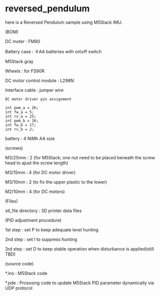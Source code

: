 # reversed_pendulum

here is a Reversed Pendulum sample using M5Stack IMU.

(BOM)

DC moter : FM90

Battery case : ４AA batteries with on\off switch

M5Stack gray

Wheels : for FS90R

DC motor control module : L298N

Interface cable : jumper wire

    DC motor driver pin assignment

    int pwm_a = 26;
    int fw_a = 5;
    int rv_a = 25;
    int pwm_b = 16;
    int fw_b = 17;
    int rv_b = 2;

battery : 4 NiMh AA size

(screws)

M3/25mm : 2 (for M5Stack; one nut need to be placed beneath the screw head to ajust the screw length)

M3/15mm : 4 (for DC motor driver)

M3/10mm : 2 (to fix the upper plastic to the lower)

M2/10mm : 4 (for DC motors)

(Files)

stl_file directory : 3D printer data files

(PID adjustment procedure)

1st step : set P to keep adequate level hunting

2nd step : set I to suppress hunting

3rd step : set D to keep stable operation when disturbance is applied(still TBD)

(source code)

*.ino : M5Stack code

*.pde : Prcessing code to update M5Stack PID parameter dynamically via UDP protocol
